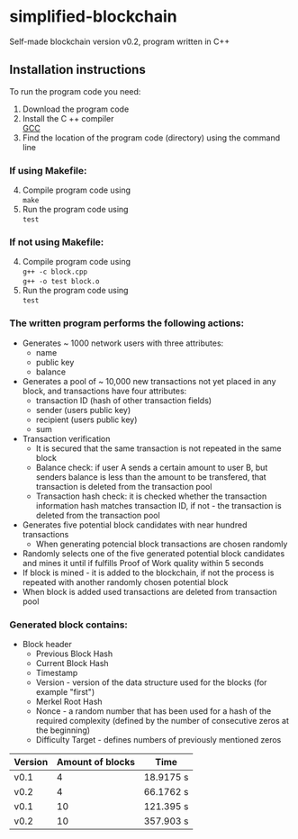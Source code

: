 # simplified-blockchain

Self-made blockchain version v0.2, 
program written in C++ 

## Installation instructions
To run the program code you need:

1. Download the program code
2. Install the C ++ compiler
 <br />[GCC](https://gcc.gnu.org/)
3. Find the location of the program code (directory) using the command line

### If using Makefile:

4. Compile program code using
   <br /> `make` 
5. Run the program code using
   <br /> `test` 
   
### If not using Makefile:

4. Compile program code using
   <br /> `g++ -c block.cpp` 
   <br /> `g++ -o test block.o` 
5. Run the program code using
   <br /> `test` 

### The written program performs the following actions:
* Generates ~ 1000 network users with three attributes:
  * name
  * public key
  * balance
* Generates a pool of ~ 10,000 new transactions not yet placed in any block, and transactions have four attributes:
  * transaction ID (hash of other transaction fields)
  * sender (users public key)
  * recipient (users public key)
  * sum
* Transaction verification
  * It is secured that the same transaction is not repeated in the same block
  * Balance check: if user A sends a certain amount to user B, but senders balance is less than the amount to be transfered, that transaction is deleted from the transaction pool
  * Transaction hash check: it is checked whether the transaction information hash matches transaction ID, if not - the transaction is deleted from the transaction pool
* Generates five potential block candidates with near hundred transactions
  * When generating potencial block transactions are chosen randomly
* Randomly selects one of the five generated potential block candidates and mines it until if fulfills Proof of Work quality within 5 seconds
* If block is mined - it is added to the blockchain, if not the process is repeated with another randomly chosen potential block
* When block is added used transactions are deleted from transaction pool 

### Generated block contains:
* Block header
  * Previous Block Hash
  * Current Block Hash
  * Timestamp
  * Version - version of the data structure used for the blocks (for example "first")
  * Merkel Root Hash
  * Nonce - a random number that has been used for a hash of the required complexity (defined by the number of consecutive zeros at the beginning)
  * Difficulty Target - defines numbers of previously mentioned zeros
  

 | Version | Amount of blocks |Time |
| --------------- |  --------------- |--------------- |
| v0.1 | 4 | 18.9175 s |
| v0.2 | 4 | 66.1762 s |
| v0.1 | 10 | 121.395 s |
| v0.2 | 10 | 357.903 s |
